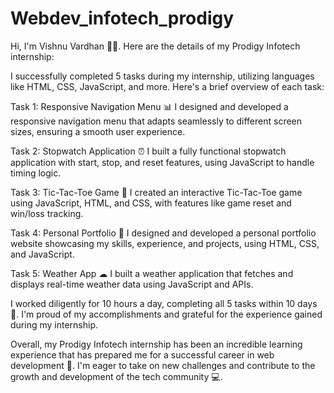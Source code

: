 # Webdev_infotech_prodigy


Hi, I'm Vishnu Vardhan 🙋‍♂. Here are the details of my Prodigy Infotech internship:

I successfully completed 5 tasks during my internship, utilizing languages like HTML, CSS, JavaScript, and more. Here's a brief overview of each task:

Task 1: Responsive Navigation Menu 📊
I designed and developed a responsive navigation menu that adapts seamlessly to different screen sizes, ensuring a smooth user experience.

Task 2: Stopwatch Application ⏰
I built a fully functional stopwatch application with start, stop, and reset features, using JavaScript to handle timing logic.

Task 3: Tic-Tac-Toe Game 🎲
I created an interactive Tic-Tac-Toe game using JavaScript, HTML, and CSS, with features like game reset and win/loss tracking.

Task 4: Personal Portfolio 📄
I designed and developed a personal portfolio website showcasing my skills, experience, and projects, using HTML, CSS, and JavaScript.

Task 5: Weather App ☁
I built a weather application that fetches and displays real-time weather data using JavaScript and APIs.

I worked diligently for 10 hours a day, completing all 5 tasks within 10 days 💪. I'm proud of my accomplishments and grateful for the experience gained during my internship.

Overall, my Prodigy Infotech internship has been an incredible learning experience that has prepared me for a successful career in web development 🙌. I'm eager to take on new challenges and contribute to the growth and development of the tech community 💻.
